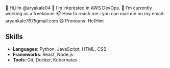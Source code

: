 👋 Hi,I’m @aryakale04
👀 I’m interested in AWS DevOps.
🌱 I’m currently working as a freelancer
📫 How to reach me : you can mail me on my email- aryankale7675gmail.com
😄 Pronouns: He/Him

## Skills
- **Languages**: Python, JavaScript, HTML, CSS
- **Frameworks**: React, Node.js
- **Tools**: Git, Docker, Kubernetes
